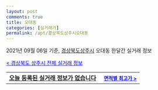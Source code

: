 ```yaml
---
layout: post
comments: true
title: 오대동
categories: [실거래가]
permalink: /apt/경상북도상주시오대동
---
```


2021년 09월 06일 기준, <a href="/apt/경상북도상주시">경상북도상주시</a> 오대동 한달간 실거래 정보

<a style="color: blue;" href="/apt/경상북도상주시">< 경상북도 상주시 전체 실거래 정보</a>
<!---- start ---->
<table>
  <tr>
    <td colspan="4" style="font-weight: bold;"><a href="/apt/경상북도상주시오대동{name_without_space}">오늘 등록된 실거래 정보가 없습니다</a> &nbsp;&nbsp;&nbsp; <a style="color: blue; font-size: smaller;" href="/apt/경상북도상주시오대동{name_without_space}">면적별 최고가 ></a></td>
  </tr>
    
</table>
<!---- end ---->
    